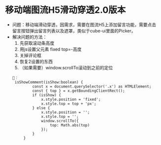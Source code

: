 # 移动端图流H5滑动穿透2.0版本
- 问题：移动端滑动穿透，因需求，需要在图流H5上添加留言功能，需要点击留言按钮弹出留言列表以及遮罩，类似于cube-ui里面的Picker。
- 解决问题的方法：
   1. 先获取滚动条高度
   2. 用js设置父元素 fixed top=-高度
   3. 关掉评论框
   4. 恢复2设置的东西
   5. （如果需要）window.scrollTo滚动到之前的定位
   ```
   🌰：
    isShowComment(isShow:boolean) {
            const x = document.querySelector('.x') as HTMLElement;
            const { top } = x.getBoundingClientRect();
            if (isShow) {
                x.style.position = 'fixed';
                x.style.top = top + 'px';
            } else {
                x.style.position = '';
                x.style.top = '';
                window.scrollTo({
                    top: Math.abs(top)
                });
            }
        }
   ```

